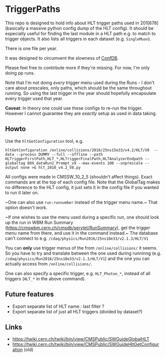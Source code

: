 # TriggerPaths

This repo is designed to hold info about HLT trigger paths used in 201[678] (basically a massive python config dump of the HLT config).
It should be especially useful for finding the last module in a HLT path e.g. to match to trigger objects. It also lists all triggers in each dataset (e.g. `SingleMuon`).

There is one file per year.

It was designed to circumvent the slowness of [ConfDB](https://cmsweb.cern.ch/confdb/).

Please feel free to contirbute more if they're missing. For now, I'm only doing pp runs.

Note that I'm not doing *every* trigger menu used during the Runs - I don't care about prescales, only paths, which should be the same throughout running.
So using the last trigger in the year should hopefully encapsulate every trigger used that year.

**Caveat**: In theory one could use these configs to re-run the trigger. However I cannot guarantee they are _exactly_ setup as used in data taking.

## Howto

Use the `hltGetConfiguration` tool, e.g.

```hltGetConfiguration /online/collisions/2016/25ns15e33/v4.2/HLT/V8  --data --process DUMMY --full --offline --path HLTriggerFirstPath,HLT_*,HLTriggerFinalPath,HLTAnalyzerEndpath --globaltag 80X_dataRun2_Prompt_v9 --max-events 100 --unprescale --output none >& hlt_2016_v4.2_V8.py```

All configs were made in CMSSW_10_2_5 (shouldn't affect things). Exact commands are at the top of each config file.
Note that the GlobalTag makes no difference to the HLT config, it just sets it in the config file if you wanted to run it later on.

~One can also use `run:runnumber` instead of the trigger menu name.~ That option doesn't work.

~If one wishes to use the menu used during a specific run, one should look up the run in WBM Run Summary (https://cmswbm.cern.ch/cmsdb/servlet/RunSummary), get the trigger menu name from there, and use it in the command instead.~ The database can't connect to e.g. `/cdaq/physics/Run2016/25ns10e33/v2.1.3/HLT/V1`

You can **only** use trigger menus of the from `/online/collisions/` it seems. So you have to try and translate between the one used during runninng (e.g. `/cdaq/physics/Run2016/25ns10e33/v2.1.3/HLT/V1`) and the one you can actually access from `/online/collisions/`.

One can also specify a specific trigger, e.g. `HLT_Photon_*`, instead of all triggers (`HLT_*` in the above command).


## Future features

- Export separate list of HLT name : last filter ?
- Export separate list of just all HLT triggers (divided by dataset?)

## Links

- https://twiki.cern.ch/twiki/bin/view/CMSPublic/SWGuideGlobalHLT
- https://twiki.cern.ch/twiki/bin/view/CMSPublic/SWGuideHltGetConfiguration (old)
